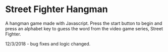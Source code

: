 # Street Fighter Hangman

A hangman game made with Javascript. Press the start button to begin and press an alphabet key to guess the word from the video game series, Street Fighter.

12/3/2018 - bug fixes and logic changed.
